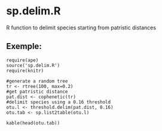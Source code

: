 # sp.delim.R
R function to delimit species starting from patristic distances

## Exemple:

```{r}
require(ape) 
source('sp.delim.R')
require(knitr)

#generate a random tree
tr <- rtree(100, max=0.2)
#get patristic distance
pat.dist <- cophenetic(tr)
#delimit species using a 0.16 threshold
otu.l <- threshold.delim(pat.dist, 0.16)
otu.tab <- sp.list2table(otu.l)

kable(head(otu.tab))
```






